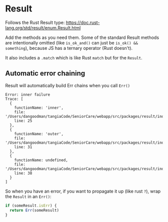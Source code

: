 # Result

Follows the Rust Result type: https://doc.rust-lang.org/std/result/enum.Result.html

Add the methods as you need them. Some of the standard Result methods are intentionally omitted (like `is_ok_and()` can just be `is_ok() && something`), because JS has a ternary operator (Rust doesn't).

It also includes a `.match` which is like Rust `match` but for the `Result`.

## Automatic error chaining

Result will automatically build Err chains when you call `Err()`

```
Error: inner failure
Trace: [
  {
    functionName: 'inner',
    file: '/Users/dangoodman/tangiaCode/SeniorCare/webapp/src/packages/result/index.test.ts',
    line: 25
  },
  {
    functionName: 'outer',
    file: '/Users/dangoodman/tangiaCode/SeniorCare/webapp/src/packages/result/index.test.ts',
    line: 31
  },
  {
    functionName: undefined,
    file: '/Users/dangoodman/tangiaCode/SeniorCare/webapp/src/packages/result/index.test.ts',
    line: 38
  }
]
```

So when you have an error, if you want to propagate it up (like rust `?`), wrap the `Result` in an `Err()`:

```ts
if (someResult.isErr) {
  return Err(someResult)
}
```
